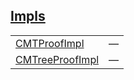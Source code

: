 
## [Impls](./cartesian_merkle_tree-library-proof-impls.md)

| | |
|:---|:---|
| [CMTProofImpl](./cartesian_merkle_tree-library-proof-CMTProofImpl.md) | — |
| [CMTreeProofImpl](./cartesian_merkle_tree-library-proof-CMTreeProofImpl.md) | — |
